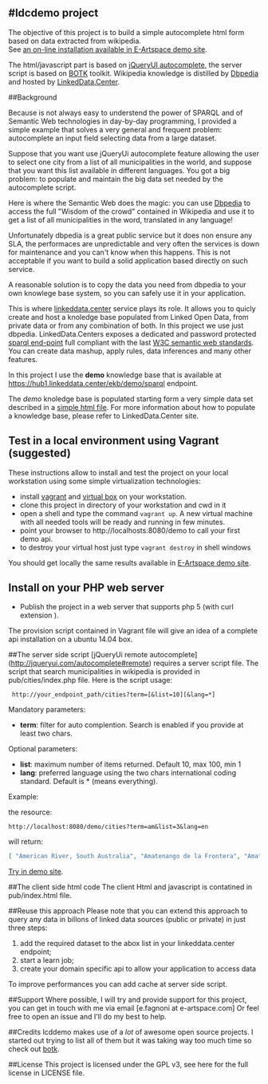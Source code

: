#ldcdemo project
----------------
The objective of this project is to build a simple autocomplete html form based on data extracted from wikipedia.  
See [an on-line installation available in E-Artspace demo site](http://demo.e-artspace.com/ldc/pub/).

The html/javascript part is based on [jQueryUI autocomplete](http://jqueryui.com/autocomplete/), the server script is based on [BOTK](http://ontology.it/tools/botk) toolkit.
Wikipedia knowledge is distilled by [Dbpedia](http://dbpedia.org) and hosted by [LinkedData.Center](http://linkeddata.center/).


##Background

Because is not always easy to understend the power of SPARQL and of Semantic Web technologies in day-by-day programming, I provided a simple example that solves a 
very general and frequent problem: autocomplete an input field selecting data from a large dataset.

Suppose that you want use jQueryUi autocomplete feature allowing the user to select one city from a list of all municipalities in the world, and suppose that you want this list available
in different languages. You got a big problem: to populate and maintain the big data set needed by the autocomplete script.
 
Here is where the Semantic Web does the magic: you can use [Dbpedia](http://dbpedia.org) to access the full "Wisdom of the crowd" contained in Wikipedia and use it to get a list of all municipalities in the word, translated in any language!

Unfortunately dbpedia is a great public service but it does non ensure any SLA, the performaces are unpredictable and very often the services is down for maintenance and you can't know when this happens.
This is not acceptable if you want to build a solid application based directly on such service.

A reasonable solution is to copy the data you need from dbpedia to your own knowlege base system, so you can safely use it in your application. 

This is where [linkeddata.center](http://linkeddata.center/) service plays its role.
It allows you to quicly create and host a knoledge base populated from Linked Open Data, from  private data or from any combination of both. In this project we use just dbpedia.
LinkedData.Centers exposes a dedicated and password protected [sparql end-point](http://www.w3.org/TR/sparql11-query/) full compliant with the last [W3C semantic web standards](http://www.w3.org/standards/semanticweb/).
You can create data mashup, apply rules, data inferences and many other features.

In this project I use the **demo** knowledge base that is available at 
https://hub1.linkeddata.center/ekb/demo/sparql endpoint.


The *demo* knoledge base is populated starting form a very simple data set described in a 
[simple html file](http://demo.hub1.linkeddata.center/data/abox.html).
For more information about how to populate a knowledge base, please refer to LinkedData.Center site. 

## Test in a local environment using Vagrant (suggested)

These instructions allow to install and test the project on your local workstation using some simple virtualization technologies:

  - install [vagrant](https://docs.vagrantup.com/v2/installation/) and [virtual box](https://www.virtualbox.org/) on your workstation.
  - clone this project in directory of your workstation and cwd in it
  - open a shell and type the command `vagrant up`. A new virtual machine with all needed tools will be ready and running in few minutes.
  - point your browser to http://localhosts:8080/demo to call your first demo api.
  - to destroy your virtual host just type `vagrant destroy` in shell windows

You should get locally the same results available in [E-Artspace demo site](http://demo.e-artspace.com/ldc/pub/).
 
## Install on your PHP web server

   - Publish the project in a web server that supports php 5 (with curl extension ).

The provision script contained in Vagrant file will give an idea of a complete api installation on a ubuntu 14.04 box.

##The server side script
[jQueryUi remote autocomplete] (http://jqueryui.com/autocomplete#remote) requires a 
server script file. 
The script that search municipalities in wikipedia is provided in pub/cities/index.php file. Here is the script usage:

```
 http://your_endpoint_path/cities?term=[&list=10][&lang=*]
```

Mandatory parameters:
  - **term**: filter for auto complention. Search is enabled if you provide at least two chars. 

Optional parameters:

  - **list**: maximum number of items returned. Default 10, max 100, min 1
  - **lang**: preferred language using the two chars international coding standard. Default is * (means everything).

Example:

the resource:

`http://localhost:8080/demo/cities?term=am&list=3&lang=en` 

will return:

```json
[ "American River, South Australia", "Amatenango de la Frontera", "Amatenango del Valle" ]
```

[Try in demo site](http://demo.e-artspace.com/ldc/pub/cities?term=am&list=3&lang=en).

##The client side html code
The client Html and javascript is contatined in pub/index.html file.

##Reuse this approach
Please note that you can extend this approach to query any data in billons of linked data sources
(public or private) in just three steps:

 1. add the required dataset to the abox list in your linkeddata.center endpoint;
 2. start a learn job; 
 3. create your domain specific api to allow your application to access data
 
 To improve performances you can add cache at server side script.

##Support
Where possible, I will try and provide support for this project, you can get in touch with me via email [e.fagnoni at e-artspace.com]
Or feel free to open an issue and I'll do my best to help.

##Credits
lcddemo makes use of a *lot* of awesome open source projects. I started out trying to list all of them but it was taking way too much time so check out
[botk](http://ontology.it/tools/botk).

##License
This project is licensed under the GPL v3, see here for the full license in LICENSE file.

